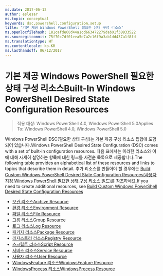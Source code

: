```yaml
---
ms.date: 2017-06-12
author: eslesar
ms.topic: conceptual
keywords: dsc,powershell,configuration,setup
title: "기본 제공 Windows PowerShell 필요한 상태 구성 리소스"
ms.openlocfilehash: 181cafde60d44a1cd663472279dab01f38833522
ms.sourcegitcommit: 75f70c7df01eea5e7a2c16f9a3ab1dd437a1f8fd
ms.translationtype: HT
ms.contentlocale: ko-KR
ms.lasthandoff: 06/12/2017
---
```

# <a name="built-in-windows-powershell-desired-state-configuration-resources"></a><span data-ttu-id="f42c5-103">기본 제공 Windows PowerShell 필요한 상태 구성 리소스</span><span class="sxs-lookup"><span data-stu-id="f42c5-103">Built-In Windows PowerShell Desired State Configuration Resources</span></span>

> <span data-ttu-id="f42c5-104">적용 대상: Windows PowerShell 4.0, Windows PowerShell 5.0</span><span class="sxs-lookup"><span data-stu-id="f42c5-104">Applies To: Windows PowerShell 4.0, Windows PowerShell 5.0</span></span>

<span data-ttu-id="f42c5-105">Windows PowerShell DSC(필요한 상태 구성)는 기본 제공 구성 리소스 집합에 포함되어 있습니다.</span><span class="sxs-lookup"><span data-stu-id="f42c5-105">Windows PowerShell Desired State Configuration (DSC) comes with a set of built-in configuration resources.</span></span> <span data-ttu-id="f42c5-106">다음 표에서는 이러한 리소스와 이에 대해 자세히 설명하는 항목에 대한 링크를 사전순 목록으로 제공합니다.</span><span class="sxs-lookup"><span data-stu-id="f42c5-106">The following table provides an alphabetical list of these resources and links to topics that describe them in detail.</span></span> <span data-ttu-id="f42c5-107">추가 리소스를 만들어야 할 경우에는 [Build Custom Windows PowerShell Desired State Configuration Resources(사용자 지정 Windows PowerShell 필요한 상태 구성 리소스 빌드)](authoringResource.md)를 참조하세요.</span><span class="sxs-lookup"><span data-stu-id="f42c5-107">If you need to create additional resources, see [Build Custom Windows PowerShell Desired State Configuration Resources](authoringResource.md)</span></span>

* [<span data-ttu-id="f42c5-108">보관 리소스</span><span class="sxs-lookup"><span data-stu-id="f42c5-108">Archive Resource</span></span>](archiveResource.md)
* [<span data-ttu-id="f42c5-109">환경 리소스</span><span class="sxs-lookup"><span data-stu-id="f42c5-109">Environment Resource</span></span>](environmentResource.md)
* [<span data-ttu-id="f42c5-110">파일 리소스</span><span class="sxs-lookup"><span data-stu-id="f42c5-110">File Resource</span></span>](fileResource.md)
* [<span data-ttu-id="f42c5-111">그룹 리소스</span><span class="sxs-lookup"><span data-stu-id="f42c5-111">Group Resource</span></span>](groupResource.md)
* [<span data-ttu-id="f42c5-112">로그 리소스</span><span class="sxs-lookup"><span data-stu-id="f42c5-112">Log Resource</span></span>](logResource.md)
* [<span data-ttu-id="f42c5-113">패키지 리소스</span><span class="sxs-lookup"><span data-stu-id="f42c5-113">Package Resource</span></span>](packageResource.md)
* [<span data-ttu-id="f42c5-114">레지스트리 리소스</span><span class="sxs-lookup"><span data-stu-id="f42c5-114">Registry Resource</span></span>](registryResource.md)
* [<span data-ttu-id="f42c5-115">스크립트 리소스</span><span class="sxs-lookup"><span data-stu-id="f42c5-115">Script Resource</span></span>](scriptResource.md)
* [<span data-ttu-id="f42c5-116">서비스 리소스</span><span class="sxs-lookup"><span data-stu-id="f42c5-116">Service Resource</span></span>](serviceResource.md)
* [<span data-ttu-id="f42c5-117">사용자 리소스</span><span class="sxs-lookup"><span data-stu-id="f42c5-117">User Resource</span></span>](userResource.md)
* [<span data-ttu-id="f42c5-118">WindowsFeature 리소스</span><span class="sxs-lookup"><span data-stu-id="f42c5-118">WindowsFeature Resource</span></span>](windowsfeatureResource.md)
* [<span data-ttu-id="f42c5-119">WindowsProcess 리소스</span><span class="sxs-lookup"><span data-stu-id="f42c5-119">WindowsProcess Resource</span></span>](windowsProcessResource.md)

